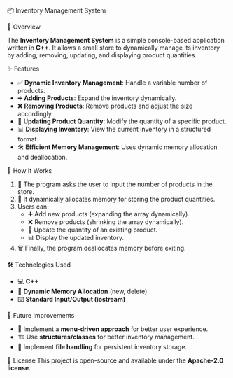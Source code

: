 📦 Inventory Management System

📝 Overview

The **Inventory Management System** is a simple console-based application written in **C++**. It allows a small store to dynamically manage its inventory by adding, removing, updating, and displaying product quantities.

✨ Features
- ✅ **Dynamic Inventory Management**: Handle a variable number of products.
- ➕ **Adding Products**: Expand the inventory dynamically.
- ❌ **Removing Products**: Remove products and adjust the size accordingly.
- 🔄 **Updating Product Quantity**: Modify the quantity of a specific product.
- 📊 **Displaying Inventory**: View the current inventory in a structured format.
- 🛠 **Efficient Memory Management**: Uses dynamic memory allocation and deallocation.

🚀 How It Works
1. 🔢 The program asks the user to input the number of products in the store.
2. 🛒 It dynamically allocates memory for storing the product quantities.
3. Users can:
   - ➕ Add new products (expanding the array dynamically).
   - ❌ Remove products (shrinking the array dynamically).
   - 🔄 Update the quantity of an existing product.
   - 📊 Display the updated inventory.
4. 🗑 Finally, the program deallocates memory before exiting.

🛠 Technologies Used
- 💻 **C++**
- 📂 **Dynamic Memory Allocation** (new, delete)
- ⌨️ **Standard Input/Output (iostream)**

🔮 Future Improvements
- 📜 Implement a **menu-driven approach** for better user experience.
- 🏗 Use **structures/classes** for better inventory management.
- 💾 Implement **file handling** for persistent inventory storage.

📜 License
This project is open-source and available under the **Apache-2.0 license**.

